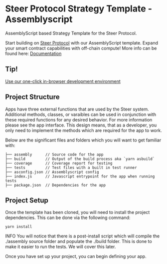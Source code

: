 # Steer Protocol Strategy Template - Assemblyscript
AssemblyScript based Strategy Template for the Steer Protocol.

Start building on [Steer Protocol](https://steer.finance) with our AssemblyScript template. Expand your smart contract capabilities with off-chain compute! More info can be found here: [Documentation](https://docs.steer.finance/steer-apps/writing-an-app)

## Tip!

[Use our one-click in-browser development environment](https://bit.ly/3BsQ3DT)

## Project Structure
Apps have three external functions that are used by the Steer system. Additional methods, classes, or varaibles can be used in conjunction with these required functions for any desired behavior. For more information please see the app interface. This design means, that as a developer, you only need to implement the methods which are required for the app to work.

Below are the significant files and folders which you will want to get familiar with:

```
├── assembly      // Source code for the app
├── build         // Output of the build process aka `yarn asbuild`
├── coverage      // Coverage report for testing
├── tests         // Test files with a built in test runner
├── asconfig.json // Assemblyscript config
├── index.js      // Javascript entrypoint for the app when running tests
├── package.json  // Dependencies for the app
```

## Project Setup
Once the template has been cloned, you will need to install the project dependencies. This can be done via the following command:

```yarn install```

INFO
You will notice that there is a post-install script which will compile the ./assembly source folder and populate the ./build folder. This is done to make it easier to run the tests. We will cover this later.

Once you have set up your project, you can begin defining your app.

